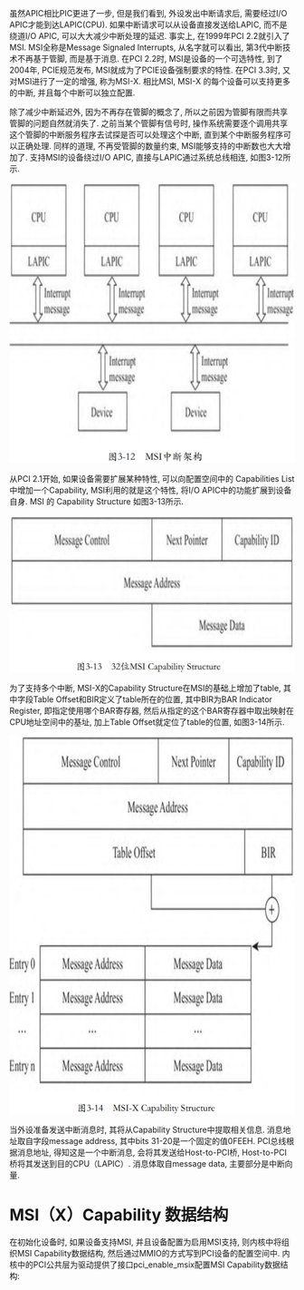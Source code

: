 
虽然APIC相比PIC更进了一步, 但是我们看到, 外设发出中断请求后, 需要经过I/O APIC才能到达LAPIC(CPU). 如果中断请求可以从设备直接发送给LAPIC, 而不是绕道I/O APIC, 可以大大减少中断处理的延迟. 事实上, 在1999年PCI 2.2就引入了MSI. MSI全称是Message Signaled Interrupts, 从名字就可以看出, 第3代中断技术不再基于管脚, 而是基于消息. 在PCI 2.2时, MSI是设备的一个可选特性, 到了2004年, PCIE规范发布, MSI就成为了PCIE设备强制要求的特性. 在PCI 3.3时, 又对MSI进行了一定的增强, 称为MSI-X. 相比MSI, MSI-X 的每个设备可以支持更多的中断, 并且每个中断可以独立配置.

除了减少中断延迟外, 因为不再存在管脚的概念了, 所以之前因为管脚有限而共享管脚的问题自然就消失了. 之前当某个管脚有信号时, 操作系统需要逐个调用共享这个管脚的中断服务程序去试探是否可以处理这个中断, 直到某个中断服务程序可以正确处理. 同样的道理, 不再受管脚的数量约束, MSI能够支持的中断数也大大增加了. 支持MSI的设备绕过I/O APIC, 直接与LAPIC通过系统总线相连, 如图3-12所示.

![2024-03-04-22-29-01.png](./images/2024-03-04-22-29-01.png)

从PCI 2.1开始, 如果设备需要扩展某种特性, 可以向配置空间中的 Capabilities List 中增加一个Capability, MSI利用的就是这个特性, 将I/O APIC中的功能扩展到设备自身. MSI 的 Capability Structure 如图3-13所示.

![2024-03-04-22-29-39.png](./images/2024-03-04-22-29-39.png)

为了支持多个中断, MSI-X的Capability Structure在MSI的基础上增加了table, 其中字段Table Offset和BIR定义了table所在的位置, 其中BIR为BAR Indicator Register, 即指定使用哪个BAR寄存器, 然后从指定的这个BAR寄存器中取出映射在CPU地址空间中的基址, 加上Table Offset就定位了table的位置, 如图3-14所示.

![2024-03-04-22-30-08.png](./images/2024-03-04-22-30-08.png)

当外设准备发送中断消息时, 其将从Capability Structure中提取相关信息. 消息地址取自字段message address, 其中bits 31-20是一个固定的值0FEEH. PCI总线根据消息地址, 得知这是一个中断消息, 会将其发送给Host-to-PCI桥, Host-to-PCI桥将其发送到目的CPU（LAPIC）. 消息体取自message data, 主要部分是中断向量.

# MSI（X）Capability 数据结构

在初始化设备时, 如果设备支持MSI, 并且设备配置为启用MSI支持, 则内核中将组织MSI Capability数据结构, 然后通过MMIO的方式写到PCI设备的配置空间中. 内核中的PCI公共层为驱动提供了接口pci_enable_msix配置MSI Capability数据结构:

```cpp

```